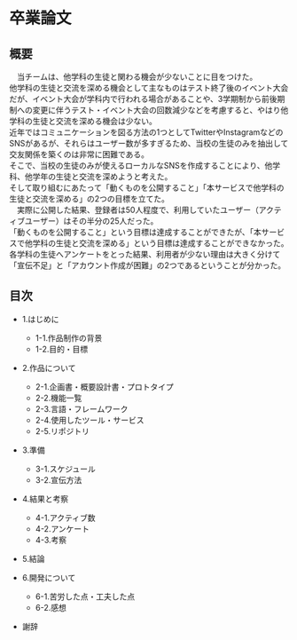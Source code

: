 # 卒業論文

## 概要

　当チームは、他学科の生徒と関わる機会が少ないことに目をつけた。  
他学科の生徒と交流を深める機会として主なものはテスト終了後のイベント大会だが、イベント大会が学科内で行われる場合があることや、3学期制から前後期制への変更に伴うテスト・イベント大会の回数減少などを考慮すると、やはり他学科の生徒と交流を深める機会は少ない。  
近年ではコミュニケーションを図る方法の1つとしてTwitterやInstagramなどのSNSがあるが、それらはユーザー数が多すぎるため、当校の生徒のみを抽出して交友関係を築くのは非常に困難である。  
そこで、当校の生徒のみが使えるローカルなSNSを作成することにより、他学科、他学年の生徒と交流を深めようと考えた。  
そして取り組むにあたって「動くものを公開すること」「本サービスで他学科の生徒と交流を深める」の2つの目標を立てた。  
　実際に公開した結果、登録者は50人程度で、利用していたユーザー（アクティブユーザー）はその半分の25人だった。  
「動くものを公開すること」という目標は達成することができたが、「本サービスで他学科の生徒と交流を深める」という目標は達成することができなかった。  
各学科の生徒へアンケートをとった結果、利用者が少ない理由は大きく分けて「宣伝不足」と「アカウント作成が困難」の2つであるということが分かった。   

## 目次

* 1.はじめに

    + 1-1.作品制作の背景
    + 1-2.目的・目標
    
* 2.作品について

    + 2-1.企画書・概要設計書・プロトタイプ
    + 2-2.機能一覧
    + 2-3.言語・フレームワーク
    + 2-4.使用したツール・サービス
    + 2-5.リポジトリ
    
* 3.準備

    + 3-1.スケジュール
    + 3-2.宣伝方法

* 4.結果と考察

    + 4-1.アクティブ数
    + 4-2.アンケート
    + 4-3.考察
    
* 5.結論

* 6.開発について
    + 6-1.苦労した点・工夫した点
    + 6-2.感想

* 謝辞
